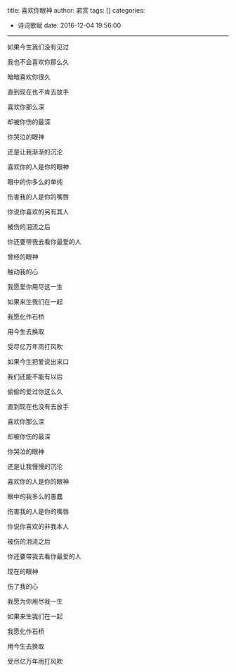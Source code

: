 title: 喜欢你眼神
author: 君赏
tags: []
categories:
  - 诗词歌赋
date: 2016-12-04 19:56:00
---
如果今生我们没有见过

我也不会喜欢你那么久

暗暗喜欢你很久

直到现在也不肯去放手

喜欢你那么深

却被你伤的最深

你哭泣的眼神

还是让我渐渐的沉沦

喜欢你的人是你的眼神

眼中的你多么的单纯

伤害我的人是你的嘴唇

你说你喜欢的另有其人

被伤的泪流之后

你还要带我去看你最爱的人

曾经的眼神

触动我的心

我愿爱你用尽这一生

如果来生我们在一起

我愿化作石桥

用今生去换取

受尽亿万年雨打风吹

如果今生把爱说出来口

我们还能不能有以后

偷偷的爱过你这么久

直到现在也没有去放手

喜欢你那么深

却被你伤的最深

你哭泣的眼神

还是让我慢慢的沉沦

喜欢你的人是你的眼神

眼中的我多么的愚蠢

伤害我的人是你的嘴唇

你说你喜欢的非我本人

被伤的泪流之后

你还要带我去看你最爱的人

现在的眼神

伤了我的心

我愿为你用尽我一生

如果来生我们在一起

我愿化作石桥

用今生去换取

受尽亿万年雨打风吹